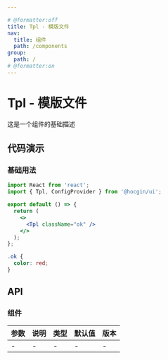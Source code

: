 ```yaml
---

# @formatter:off
title: Tpl - 模版文件
nav:
  title: 组件
  path: /components
group:
  path: /
# @formatter:on
---
```


# Tpl - 模版文件

这是一个组件的基础描述

## 代码演示

### 基础用法

```jsx 
import React from 'react';
import { Tpl, ConfigProvider } from '@hocgin/ui';

export default () => {
  return (
    <>
      <Tpl className="ok" />
    </>
  );
};

```

```css
.ok {
  color: red;
}

```

## API

### 组件

| 参数 | 说明 | 类型 | 默认值 | 版本 |
| ---- | ---- | ---- | ------ | ---- |
| -    | -    | -    | -      | -    |
